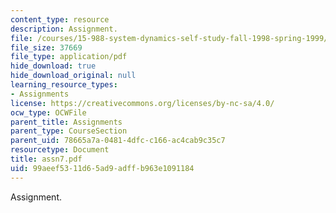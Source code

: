 ```yaml
---
content_type: resource
description: Assignment.
file: /courses/15-988-system-dynamics-self-study-fall-1998-spring-1999/99aeef5311d65ad9adffb963e1091184_assn7.pdf
file_size: 37669
file_type: application/pdf
hide_download: true
hide_download_original: null
learning_resource_types:
- Assignments
license: https://creativecommons.org/licenses/by-nc-sa/4.0/
ocw_type: OCWFile
parent_title: Assignments
parent_type: CourseSection
parent_uid: 78665a7a-0481-4dfc-c166-ac4cab9c35c7
resourcetype: Document
title: assn7.pdf
uid: 99aeef53-11d6-5ad9-adff-b963e1091184
---
```

Assignment.